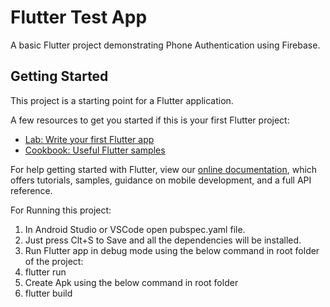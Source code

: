 # Flutter Test App

A basic Flutter project demonstrating Phone Authentication using Firebase.

## Getting Started

This project is a starting point for a Flutter application.

A few resources to get you started if this is your first Flutter project:

- [Lab: Write your first Flutter app](https://flutter.dev/docs/get-started/codelab)
- [Cookbook: Useful Flutter samples](https://flutter.dev/docs/cookbook)

For help getting started with Flutter, view our
[online documentation](https://flutter.dev/docs), which offers tutorials,
samples, guidance on mobile development, and a full API reference.

For Running this project:
1. In Android Studio or VSCode open pubspec.yaml file.
2. Just press Clt+S to Save and all the dependencies will be installed.
3. Run Flutter app in debug mode using the below command in root folder of the project: 
4. flutter run
5. Create Apk using the below command in root folder
6. flutter build
